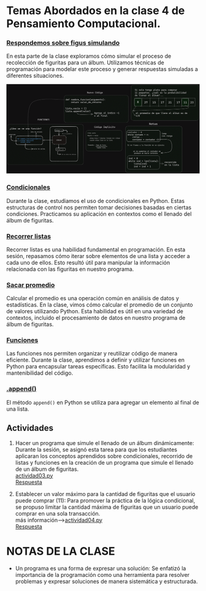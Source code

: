 # Temas Abordados en la clase 4 de Pensamiento Computacional.

### [Respondemos sobre figus simulando](./respuestaFiguritas.ipynb)

En esta parte de la clase exploramos cómo simular el proceso de recolección de figuritas para un álbum. Utilizamos técnicas de programación para modelar este proceso y generar respuestas simuladas a diferentes situaciones.

![alt text](../../pizarron/clase03.png)

### [Condicionales](./condicionales.ipynb)

Durante la clase, estudiamos el uso de condicionales en Python. Estas estructuras de control nos permiten tomar decisiones basadas en ciertas condiciones. Practicamos su aplicación en contextos como el llenado del álbum de figuritas.

### [Recorrer listas](./recorrerLista.ipynb)

Recorrer listas es una habilidad fundamental en programación. En esta sesión, repasamos cómo iterar sobre elementos de una lista y acceder a cada uno de ellos. Esto resultó útil para manipular la información relacionada con las figuritas en nuestro programa.

### [Sacar promedio](./sacarPromedio.ipynb)

Calcular el promedio es una operación común en análisis de datos y estadísticas. En la clase, vimos cómo calcular el promedio de un conjunto de valores utilizando Python. Esta habilidad es útil en una variedad de contextos, incluido el procesamiento de datos en nuestro programa de álbum de figuritas.

### [Funciones](../clase02/funciones.ipynb)

Las funciones nos permiten organizar y reutilizar código de manera eficiente. Durante la clase, aprendimos a definir y utilizar funciones en Python para encapsular tareas específicas. Esto facilita la modularidad y mantenibilidad del código.

### [.append()](./append.ipynb)

El método `append()` en Python se utiliza para agregar un elemento al final de una lista.

## Actividades

1. Hacer un programa que simule el llenado de un álbum dinámicamente: Durante la sesión, se asignó esta tarea para que los estudiantes aplicaran los conceptos aprendidos sobre condicionales, recorrido de listas y funciones en la creación de un programa que simule el llenado de un álbum de figuritas.<br>[actividad03.py](../../ejercicios/ejercicio03.py)<br>
   [Respuesta](../../ejercicios/respuestas/ejercicio03.py)

2. Establecer un valor máximo para la cantidad de figuritas que el usuario puede comprar (11): Para promover la práctica de la lógica condicional, se propuso limitar la cantidad máxima de figuritas que un usuario puede comprar en una sola transacción.<br>
   más información-->[actividad04.py](../../ejercicios/ejercicios04.py)<br>[Respuesta](../../ejercicios/respuestas/ejercicios04.py)

# NOTAS DE LA CLASE

- Un programa es una forma de expresar una solución: Se enfatizó la importancia de la programación como una herramienta para resolver problemas y expresar soluciones de manera sistemática y estructurada.
